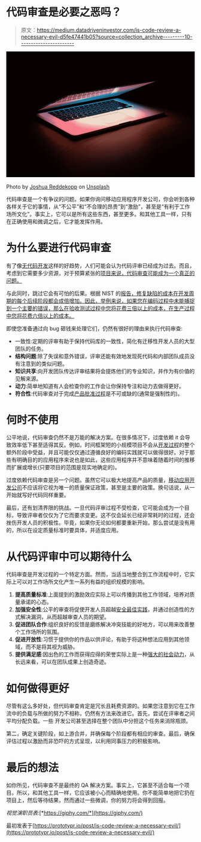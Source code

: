 # 代码审查是必要之恶吗？

> 原文：<https://medium.datadriveninvestor.com/is-code-review-a-necessary-evil-d5fe47441b05?source=collection_archive---------10----------------------->

![](img/8281473a6fa348124ea7a689d1fbd45d.png)

Photo by [Joshua Reddekopp](https://unsplash.com/@joshuaryanphoto?utm_source=medium&utm_medium=referral) on [Unsplash](https://unsplash.com?utm_source=medium&utm_medium=referral)

代码审查是一个有争议的问题。如果你询问移动应用程序开发公司，你会听到各种各样关于它的事情，从“不公平”和“不合理的昂贵”到“激励”，甚至是“有利于工作场所文化”。事实上，它可以是所有这些东西，甚至更多。和其他工具一样，只有在正确使用和微调之后，它才能发挥作用。

# 为什么要进行代码审查

有了像[无代码开发](https://techatlast.com/low-no-code-future-enterprise-mobile-app-development/)这样的好趋势，人们可能会认为代码评审已经成为过去。而且，考虑到它需要多少资源，对于预算紧张的[项目来说，代码审查可能成为一个真正的问题。](https://medium.com/datadriveninvestor/how-to-develop-a-mobile-app-on-a-tight-budget-5-major-cost-saving-tips-d394fed7ac20)

与此同时，跳过它会有可怕的后果。根据 NIST 的[报告，修复缺陷的成本在开发周期的每个后续阶段都会成倍增加。因此，举例来说，如果您在编码过程中未能捕捉到一个主要的错误，那么在验收测试过程中您将花费三倍以上的成本，在生产过程中您将花费六倍以上的成本。](https://www.nist.gov/document/report02-3pdf)

即使您准备通过向 bug 砸钱来处理它们，仍然有很好的理由来执行代码审查:

*   一致性:定期的评审有助于保持代码库的一致性，简化有迁移性开发人员的大型团队的任务。
*   **结构问题**:除了失误和意外错误，评审还能有效地发现死代码和内部团队成员没有注意到的类似问题。
*   **知识共享**:向开发团队传达评审结果将会提炼他们的专业知识，并作为有价值的见解来源。
*   **动力**:简单地知道有人会检查你的工作会让你保持专注和动力去做得更好。
*   **符合性**:代码审查对于完成[产品批准过程](https://cofounderstown.com/ios-vs-android-mobile-app-approval-ab958)是不可或缺的(通常是强制性的)。

# 何时不使用

公平地说，代码审查仍然不是万能的解决方案。在很多情况下，过度依赖 it 会导致效率低下甚至适得其反。例如，时间框架短的小规模项目不会从[开发过程](https://medium.com/datadriveninvestor/mobile-app-development-process-explained-by-professional-developers-in-singapore-4da47d0d6c0b)的整个额外阶段中受益，并且可能仅仅通过遵循良好的编码实践就可以做得很好。对于那些有明确目的的应用程序来说也是如此，这些应用程序并不意味着随着时间的推移而扩展或增长(只要项目的范围是现实地确定的)。

过度依赖代码审查是另一个问题。虽然它可以极大地提高产品的质量，[移动应用开发公司](https://swagsoft.com.sg/)不应该将它视为唯一的质量保证政策，甚至是主要的政策。换句话说，从一开始就写好代码同样重要。

最后，还有划清界限的挑战。一旦代码评审过程不受检查，它可能会成为一个目标，导致评审者仅仅为了它而要求变更。这不仅会延长已经非常耗时的过程，还会挫伤开发人员的积极性。毕竟，如果你无论如何都要重新开始，那么尝试是没有用的，所以在设定质量标准时要具体，并适度应用。

# 从代码评审中可以期待什么

代码审查是开发过程的一个特定方面。然而，当适当地整合到工作流程中时，它实际上可以对工作场所文化产生一系列有益的组织规模的影响。

1.  **提高质量标准**:上面提到的激励效应实际上可以传播到其他工作领域，培养对质量承诺的心态。
2.  **加强安全性**:公平的审查将促使开发人员超越[安全最佳实践](https://medium.com/the-research-nest/mobile-app-security-best-practices-you-cant-ignore-man-eef030cd32e5)，并通过创造性的方式解决漏洞，从而超越审查人员的期望。
3.  **促进团队合作**:组织良好的反馈是磨练解决冲突技能的好地方，可以用来改善整个工作场所的氛围。
4.  **促进开放性**:习惯于提供你的作品以供评论，有助于将这种想法应用到其他领域，而不是将其视为威胁。
5.  **提供满足感**:因出色的工作而获得应得的荣誉实际上是一种[强大的社会动力](https://positivepsychology.com/improving-motivation-at-work/)，从长远来看，可以在团队成果上创造奇迹。

# 如何做得更好

尽管有这么多好处，但代码审查肯定是冗长且耗费资源的。如果您注意到它在工作流中的负载与所做的努力不相称，仍然有方法来改进它。首先，尝试在评审者之间平均分配负载。一些 [](https://swagsoft.com.sg/) 开发公司甚至选择在整个团队中分担这个任务来消除瓶颈。

第二，确定关键阶段，如上游合并，并确保每个阶段都有相应的审查。最后，确保评估过程以激励而非恐吓的方式呈现，以利用同事压力的积极影响。

# 最后的想法

如你所见，代码审查不是最终的 QA 解决方案。事实上，它甚至不适合每一个项目。所以，和其他工具一样，它应该被小心而精确地使用。你不能简单地把它扔在项目上，然后等待结果，然而通过一些微调，你的努力将会得到回报。

*视觉演职员表:*[*https://giphy.com/*](https://giphy.com/)

最初发表于[https://prototypr.io/post/is-code-review-a-necessary-evil/](https://prototypr.io/post/is-code-review-a-necessary-evil/)